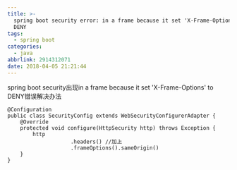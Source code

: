```yaml
---
title: >-
  spring boot security error: in a frame because it set 'X-Frame-Options' to
  DENY
tags:
  - spring boot
categories:
  - java
abbrlink: 2914312071
date: 2018-04-05 21:21:44
---
```

spring boot security出现in a frame because it set 'X-Frame-Options' to DENY错误解决办法
<!-- more -->
``` 
@Configuration
public class SecurityConfig extends WebSecurityConfigurerAdapter {
    @Override
    protected void configure(HttpSecurity http) throws Exception {
        http
                    .headers() //加上
                    .frameOptions().sameOrigin()
    }
}
```